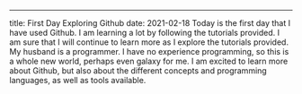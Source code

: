 ---
title: First Day Exploring Github
date: 2021-02-18
Today is the first day that I have used Github. I am learning a lot by following the tutorials provided. I am sure that I will continue to learn more as I explore the tutorials provided. My husband is a programmer. I have no experience programming, so this is a whole new world, perhaps even galaxy for me. I am excited to learn more about Github, but also about the different concepts and programming languages, as well as tools available.
